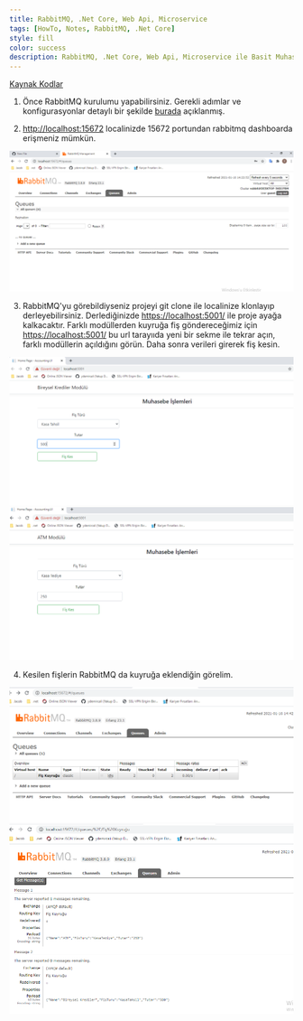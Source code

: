 ```yaml
---
title: RabbitMQ, .Net Core, Web Api, Microservice
tags: [HowTo, Notes, RabbitMQ, .Net Core]
style: fill
color: success
description: RabbitMQ, .Net Core, Web Api, Microservice ile Basit Muhasebe işlemleri
---
```



[Kaynak Kodlar](https://github.com/ydemircali/AccountingRabbitMQ)

1. Önce RabbitMQ kurulumu yapabilirsiniz. Gerekli adımlar ve konfigurasyonlar detaylı bir şekilde [burada](https://medium.com/@ademolguner/rabbitmq-nedir-nas%C4%B1l-kurulur-nas%C4%B1l-konfig%C3%BCre-edilir-ea596a7c1c08) açıklanmış.

2. [http://localhost:15672](http://localhost:15672) localinizde 15672 portundan rabbitmq dashboarda erişmeniz mümkün.

  ![](https://github.com/ydemircali/ydemircali.github.io/blob/main/assets/images/queues.PNG?raw=true) 
    
3. RabbitMQ'yu görebildiyseniz projeyi git clone ile localinize klonlayıp derleyebilirsiniz. Derlediğinizde [https://localhost:5001/](https://localhost:5001/) ile proje ayağa kalkacaktır.
 Farklı modüllerden kuyruğa fiş göndereceğimiz için [https://localhost:5001/](https://localhost:5001/) bu url tarayııda yeni bir sekme ile tekrar açın, farklı modüllerin açıldığını görün.
 Daha sonra verileri girerek fiş kesin.
 
  ![](https://github.com/ydemircali/ydemircali.github.io/blob/main/assets/images/krediler_modul.PNG?raw=true)
  ![](https://github.com/ydemircali/ydemircali.github.io/blob/main/assets/images/atm_modul.PNG?raw=true)
 
4. Kesilen fişlerin RabbitMQ da kuyruğa eklendiğin görelim.

  ![](https://github.com/ydemircali/ydemircali.github.io/blob/main/assets/images/fis_kuyrugu.PNG?raw=true)
  ![](https://github.com/ydemircali/ydemircali.github.io/blob/main/assets/images/kuyruk_mesajlar.PNG?raw=true)
